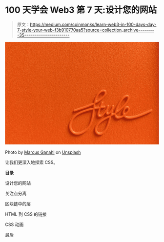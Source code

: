# 100 天学会 Web3 第 7 天:设计您的网站

> 原文：<https://medium.com/coinmonks/learn-web3-in-100-days-day-7-style-your-web-f3b910770aa5?source=collection_archive---------35----------------------->

![](img/cbeceba4b6db3558db42b5bc7558c0f3.png)

Photo by [Marcus Ganahl](https://unsplash.com/@marcus_ganahl?utm_source=unsplash&utm_medium=referral&utm_content=creditCopyText) on [Unsplash](https://unsplash.com/s/photos/style?utm_source=unsplash&utm_medium=referral&utm_content=creditCopyText)

让我们更深入地探索 CSS。

**目录**

设计您的网站

关注点分离

区块链中的层

HTML 到 CSS 的链接

CSS 动画

最后
